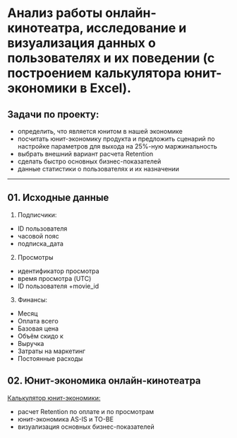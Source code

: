 #  Анализ работы онлайн-кинотеатра, исследование и визуализация данных о пользователях и их поведении (с построением калькулятора юнит-экономики в Excel).
## Задачи по проекту:
+  определить, что является юнитом в нашей экономике
+  посчитать юнит-экономику продукта и предложить сценарий по настройке параметров для выхода на 25%-ную маржинальность
+  выбрать внешний вариант расчета Retention
+ сделать быстро основных бизнес-показателей
+ данные статистики о пользователях и их назначении
_____

## 01. Исходные данные
1. Подписчики:
+ ID пользователя
+ часовой пояс
+ подписка_дата

2. Просмотры
+ идентификатор просмотра
+ время просмотра (UTC)
+ ID пользователя
+movie_id 

3. Финансы:
+ Месяц
+ Оплата всего
+ Базовая цена
+ Объём скидо к
+ Выручка
+ Затраты на маркетинг
+ Постоянные расходы

## 02. Юнит-экономика онлайн-кинотеатра
[Калькулятор юнит-экономики:]()
+ расчет Retention по оплате и по просмотрам
+  юнит-экономика AS-IS и TO-BE
+ визуализация основных бизнес-показателей

